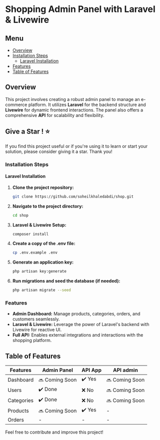 # Shopping Admin Panel with Laravel & Livewire

## Menu

- [Overview](#overview)
- [Installation Steps](#installation-steps)
  - [Laravel Installation](#laravel-installation)
- [Features](#features)
- [Table of Features](#table-of-features)
## Overview

This project involves creating a robust admin panel to manage an e-commerce platform. It utilizes **Laravel** for the backend structure and **Livewire** for dynamic frontend interactions. The panel also offers a comprehensive **API** for scalability and flexibility.

## Give a Star ! ⭐
If you find this project useful or if you're using it to learn or start your solution, please consider giving it a star. Thank you!

### Installation Steps

#### Laravel Installation

1. **Clone the project repository:**
   ```bash
   git clone https://github.com/soheilkhaledabdi/shop.git
   ```
2. **Navigate to the project directory:**
    ```bash
    cd shop
    ```
3. **Laravel & Livewire Setup:**
    ```bash
    composer install
    ```
4. **Create a copy of the .env file:**
    ```bash
    cp .env.example .env
    ```
5. **Generate an application key:**
    ```bash
    php artisan key:generate
    ```
6. **Run migrations and seed the database (if needed):**
    ```bash
    php artisan migrate --seed
    ```

### Features

- **Admin Dashboard:** Manage products, categories, orders, and customers seamlessly.
- **Laravel & Livewire:** Leverage the power of Laravel's backend with Livewire for reactive UI.
- **Full API:** Enables external integrations and interactions with the shopping platform.

## Table of Features

| Features         | Admin Panel   | API App      | API admin       |
| ---------------- | ------------- | ------------ | --------------- |
| Dashboard        | 🔜 Coming Soon | ✔️ Yes       | 🔜 Coming Soon  |
| Users            | ✔️ Done       | ❌ No        | 🔜 Coming Soon  |
| Categories       | ✔️ Done       | ❌ No        | 🔜 Coming Soon  |
| Products         | 🔜 Coming Soon | ✔️ Yes       | -               | 
| Orders           | -             | -            | -               |

Feel free to contribute and improve this project!
